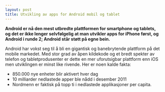```yaml
---
layout: post
title: Utvikling av apps for Android mobil og tablet
---
```

**Android er nå den mest utbredte plattformen for smartphone og tablets, og det er ikke lenger selvfølgelig at man utvikler apps for iPhone først, og Android i runde 2; Android står støtt på egne bein.**

Android har vokst seg til å bli en gigantisk og banebrytende plattform på det mobile markedet. Med stor grad av åpen kildekode og et bredt spekter av telefon og tabletprodusenter er dette en mer uforutsigbar plattform enn iOS men utviklingen er minst like rivende. Her er noen kalde fakta:

- 850.000 nye enheter blir aktivert hver dag
- 10 milliarder nedlastede apper ble nådd i desember 2011
- Nordmenn er faktisk på topp ti i nedlastede applikasjoner per capita.